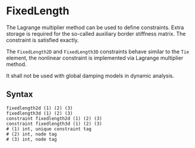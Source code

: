 # FixedLength

The Lagrange multiplier method can be used to define constraints. Extra storage is required for the so-called auxiliary
border stiffness matrix. The constraint is satisfied exactly.

The `FixedLength2D` and `FixedLength3D` constraints behave similar to the `Tie` element, the nonlinear constraint is
implemented via Lagrange multiplier method.

It shall not be used with global damping models in dynamic analysis.

## Syntax

```
fixedlength2d (1) (2) (3)
fixedlength3d (1) (2) (3)
constraint fixedlength2d (1) (2) (3)
constraint fixedlength3d (1) (2) (3)
# (1) int, unique constraint tag
# (2) int, node tag
# (3) int, node tag
```